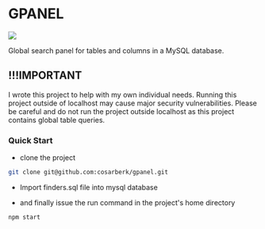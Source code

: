 # GPANEL

![](https://github.com/cosarberk/gpanel/blob/main/review/preview.gif)

Global search panel for tables and columns in a MySQL database.


## !!!IMPORTANT

I wrote this project to help with my own individual needs. Running this project outside of localhost may cause major security vulnerabilities. Please be careful and do not run the project outside localhost as this project contains global table queries.

### Quick Start

- clone the project

```sh
git clone git@github.com:cosarberk/gpanel.git
```

- Import finders.sql file into mysql database

- and finally issue the run command in the project's home directory

```js
npm start
```